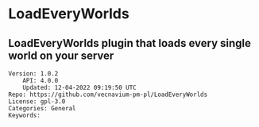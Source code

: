 # LoadEveryWorlds
## LoadEveryWorlds plugin that loads every single world on your server
```properties
Version: 1.0.2
    API: 4.0.0
    Updated: 12-04-2022 09:19:50 UTC
Repo: https://github.com/vecnavium-pm-pl/LoadEveryWorlds
License: gpl-3.0
Categories: General
Keywords: 
```